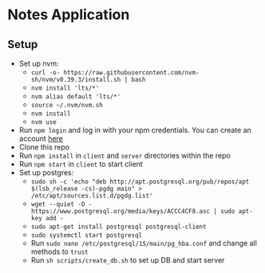 # Notes Application

## Setup

- Set up nvm:
  - `curl -o- https://raw.githubusercontent.com/nvm-sh/nvm/v0.39.3/install.sh | bash`
  - `nvm install 'lts/*'`
  - `nvm alias default 'lts/*'`
  - `source ~/.nvm/nvm.sh`
  - `nvm install`
  - `nvm use`
- Run `npm login` and log in with your npm credentials. You can create an account [here](https://www.npmjs.com/signup)
- Clone this repo
- Run `npm install` in `client` and `server` directories within the repo
- Run `npm start` in `client` to start client
- Set up postgres:
  - `sudo sh -c 'echo "deb http://apt.postgresql.org/pub/repos/apt $(lsb_release -cs)-pgdg main" > /etc/apt/sources.list.d/pgdg.list'`
  - `wget --quiet -O - https://www.postgresql.org/media/keys/ACCC4CF8.asc | sudo apt-key add -`
  - `sudo apt-get install postgresql postgresql-client`
  - `sudo systemctl start postgresql`
  - Run `sudo nano /etc/postgresql/15/main/pg_hba.conf` and change all methods to `trust`
  - Run `sh scripts/create_db.sh` to set up DB and start server
